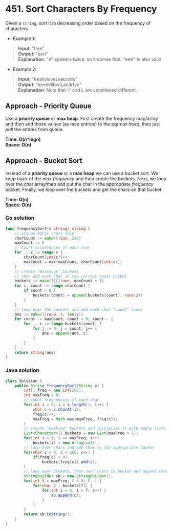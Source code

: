 # 451. Sort Characters By Frequency

Given a `string`, *sort* it in decreasing order based on the frequency of characters.

- Example 1:
> **Input**: "tree" <br>
> **Output**: "eert" <br>
> **Explanation**: "e" appears twice, so it comes first. "eetr" is also valid
- Example 2:
> **Input**: "IreallyloveLeetcode" <br>
> **Output**: "eeeeelllooILacdrtvy" <br>
> **Explanation**: Note that 'l' and L are considered different. 

## Approach - Priority Queue
Use a **priority queue** or **max heap**. First create the frequency map/array and then add those
values (as map entries) to the pq/max heap, then just *poll* the entries from queue.

**Time: O(n\*logn) <br> Space: O(n)**

## Approach - Bucket Sort
Instead of a **priority queue** or a **max heap** we can use a bucket sort. We keep track of the
*max frequency* and then create the buckets. Next, we loop over the char array/map and put the char
in the appropriate *frequency* bucket. Finally, we loop over the buckets and get the chars on that
bucket.

**Time: O(n) <br> Space: O(n)**

### Go solution
```go
func frequencySort(s string) string {
    // assume ASCII chars only
    charCount := make([]int, 256)
    maxCount := 0
    // count occurrences of each char
    for _, c := range s {
        charCount[int(c)]++
        maxCount = max(maxCount, charCount[int(c)])
    }
    // create "maxCount" buckets
    // then add each char in the correct count bucket
    buckets := make([][]rune, maxCount + 1)
    for i, count := range charCount {
        if count > 0 {
            buckets[count] = append(buckets[count], rune(i))
        }
    }
    // loop over the buckets and add each char "count" times
    ans := make([]rune, 0, len(s))
    for count := maxCount; count > 0; count-- {
        for _, c := range buckets[count] {
            for j := 0; j < count; j++ {
                ans = append(ans, c)
            }
        } 
    }
    return string(ans)
}
```
### Java solution
```java
class Solution {
    public String frequencySort(String s) {
        int[] freq = new int[256];
        int maxFreq = 0;
        // count frequencies of each char
        for(int i = 0; i < s.length(); i++) {
            char c = s.charAt(i);
            freq[c]++;
            maxFreq = Math.max(maxFreq, freq[c]);
        }
        // create "maxFreq" buckets and initialize it with empty lists
        List<Character>[] buckets = new List[maxFreq + 1];
        for(int i = 1; i <= maxFreq; i++)
            buckets[i] = new ArrayList();
        // loop over chars and add them to the appropriate bucket
        for(char c = 0; c < 256; c++) {
            if(freq[c] > 0) 
                buckets[freq[c]].add(c);
        }
        // loop over buckets, then over chars in bucket and append char "freq" times
        StringBuilder sb = new StringBuilder();
        for(int f = maxFreq; f > 0; f--) {
            for(char c : buckets[f]) {
                for(int i = 0; i < f; i++) {
                    sb.append(c);
                }
            }
        }
        return sb.toString();
    }
}
```